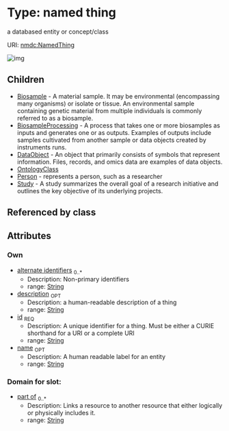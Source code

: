 
# Type: named thing


a databased entity or concept/class

URI: [nmdc:NamedThing](https://microbiomedata/meta/NamedThing)


![img](http://yuml.me/diagram/nofunky;dir:TB/class/\[NamedThing&#124;id:string;name:string%20%3F;description:string%20%3F;alternate_identifiers:string%20*]^-\[Study],%20\[NamedThing]^-\[Person],%20\[NamedThing]^-\[OntologyClass],%20\[NamedThing]^-\[DataObject],%20\[NamedThing]^-\[BiosampleProcessing],%20\[NamedThing]^-\[Biosample])

## Children

 * [Biosample](Biosample.md) - A material sample. It may be environmental (encompassing many organisms) or isolate or tissue.   An environmental sample containing genetic material from multiple individuals is commonly referred to as a biosample.
 * [BiosampleProcessing](BiosampleProcessing.md) - A process that takes one or more biosamples as inputs and generates one or as outputs. Examples of outputs include samples cultivated from another sample or data objects created by instruments runs.
 * [DataObject](DataObject.md) - An object that primarily consists of symbols that represent information.   Files, records, and omics data are examples of data objects. 
 * [OntologyClass](OntologyClass.md)
 * [Person](Person.md) - represents a person, such as a researcher
 * [Study](Study.md) - A study summarizes the overall goal of a research initiative and outlines the key objective of its underlying projects.  

## Referenced by class


## Attributes


### Own

 * [alternate identifiers](alternate_identifiers.md)  <sub>0..*</sub>
    * Description: Non-primary identifiers
    * range: [String](types/String.md)
 * [description](description.md)  <sub>OPT</sub>
    * Description: a human-readable description of a thing
    * range: [String](types/String.md)
 * [id](id.md)  <sub>REQ</sub>
    * Description: A unique identifier for a thing. Must be either a CURIE shorthand for a URI or a complete URI
    * range: [String](types/String.md)
 * [name](name.md)  <sub>OPT</sub>
    * Description: A human readable label for an entity
    * range: [String](types/String.md)

### Domain for slot:

 * [part of](part_of.md)  <sub>0..*</sub>
    * Description: Links a resource to another resource that either logically or physically includes it.
    * range: [String](types/String.md)
